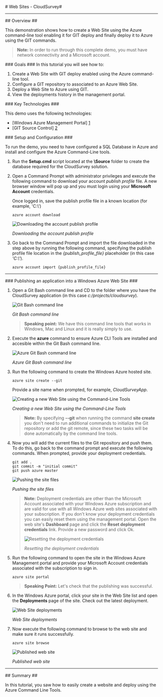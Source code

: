 <a name="title" />
# Web Sites - CloudSurvey#

---

<a name="Overview" />
## Overview ##

This demonstration shows how to create a Web Site using the Azure command-line tool enabling it for GIT deploy and finally deploy it to Azure using the GIT commands.

> **Note:** In order to run through this complete demo, you must have network connectivity and a Microsoft account.

<a id="goals" />
### Goals ###
In this tutorial you will see how to:

1. Create a Web Site with GIT deploy enabled using the Azure command-line tool.
1. Configure a GIT repository to associated to an Azure Web Site.
1. Deploy a Web Site to Azure using GIT.
1. View the deployments history in the management portal.

<a name="technologies" />
### Key Technologies ###

This demo uses the following technologies:

- [Windows Azure Management Portal] [1]
- [GIT Source Control] [2]

[1]: https://manage.windowsazure.com/
[2]: http://git-scm.com/

<a name="setup" />
### Setup and Configuration ###

To run the demo, you need to have configured a SQL Database in Azure and install and configure the Azure Command-Line tools.

1. Run the **Setup.cmd** script located at the **\Source** folder to create the database required for the CloudSurvey solution.

1. Open a Command Prompt with administrator privileges and execute the following command to download your account _publish profile_ file. A new browser window will pop up and you must login using your **Microsoft Account** credentials. 
    
    Once logged in, save the publish profile file in a known location (for example, 'C:\\')

	```CommandPrompt
	azure account download
	```

	![Downloading the account publish profile](images/download-publishsettings.png?raw=true "Downloading the account publish profile")

	_Downloading the account publish profile_

1. Go back to the Command Prompt and import the file downloaded in the step above by running the following command, specifying the publish profile file location in the _{publish_profile_file}_ placeholder (in this case *'C:\\'*).

	```CommandPrompt
	azure account import {publish_profile_file}
	```
---

<a name="segment1" />
### Publishing an application into a Windows Azure Web Site ###

1. Open a Git Bash command line and CD to the folder where you have the CloudSurvey application (in this case *c:/projects/cloudsurvey*).

	![Git Bash command line](images/git-bash-command-line.png?raw=true "Git Bash command line")

	_Git Bash command line_

	> **Speaking point:** We have this command line tools that works in Windows, Mac and Linux and it is really simply to use.

1. Execute the **azure** command to ensure Azure CLI Tools are installed and accesible within the Git Bash command line.

	![Azure Git Bash command line](images/azure-git-bash-command-line.png?raw=true "Azure Git Bash command line")

	_Azure Git Bash command line_

1. Run the following command to create the Windows Azure hosted site.

	```CommandPrompt
	azure site create --git
	```

	Provide a site name when prompted, for example, _CloudSurveyApp_.

	![Creating a new Web Site using the Command-Line Tools](images/new-web-site-cli.png?raw=true "Creating a new Web Site using the Command-Line Tools")

	_Creating a new Web Site using the Command-Line Tools_

	> **Note:** By specifying **--git** when running the command **site create** you don't need to run additional commands to initialize the Git repository or add the git remote, since these two tasks will be done automatically by the command line tools.

1. Now you will add the current files to the Git repository and push them. To do this, go back to the command prompt and execute the following commands. When prompted, provide your deployment credentials.

	```CommandPrompt
	git add .
	git commit -m "initial commit"
	git push azure master
	```
	![Pushing the site files](images/push-site.png?raw=true "Pushing the site files")

	_Pushing the site files_

	> **Note:** Deployment credentials are other than the Microsoft Account associated with your Windows Azure subscription and are valid for use with all Windows Azure web sites associated with your subscription. If you don't know your deployment credentials you can easily reset them using the management portal. Open the web site's **Dashboard** page and click the **Reset deployment credentials** link. Provide a new password and click Ok.
	>
	>![Resetting the deployment credentials](images/reset-credentials-cli.png?raw=true "Resetting the deployment credentials")
	>
	>_Resetting the deployment credentials_

1. Run the following command to open the site in the Windows Azure Management portal and provide your Microsoft Account credentials associated with the subscription to sign in.

	```CommandPrompt
	azure site portal
	```

	> **Speaking Point:** Let's check that the publishing was successful.

1. In the Windows Azure portal, click your site in the Web Site list and open the **Deployments** page of the site. Check out the latest deployment.

	![Web Site deployments](images/site-deployments.png?raw=true "Web Site deployments")

	_Web Site deployments_

1. Now execute the following command to browse to the web site and make sure it runs successfully.

	```CommandPrompt
	azure site browse
	```

	![Published web site](images/website-working-cli.png?raw=true "Published web site")

	_Published web site_

---

<a name="summary" />
## Summary ##

In this tutorial, you saw how to easily create a website and deploy using the Azure Command Line Tools.